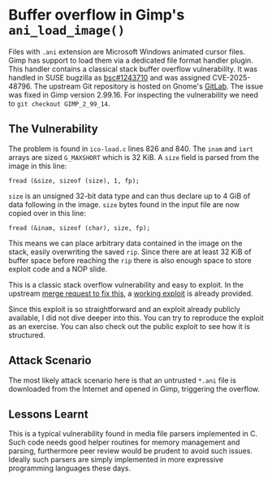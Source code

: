 Buffer overflow in Gimp's `ani_load_image()`
============================================

Files with `.ani` extension are Microsoft Windows animated cursor files. Gimp
has support to load them via a dedicated file format handler plugin. This handler
contains a classical stack buffer overflow vulnerability. It was handled in
SUSE bugzilla as [bsc#1243710][1] and was assigned CVE-2025-48796. The
upstream Git repository is hosted on Gnome's [GitLab][2]. The issue was fixed
in Gimp version 2.99.16. For inspecting the vulnerability we need to `git
checkout GIMP_2_99_14`.

[1]: https://bugzilla.suse.com/show_bug.cgi?id=1243710 
[2]: https://gitlab.gnome.org/GNOME/gimp

The Vulnerability
-----------------

The problem is found in `ico-load.c` lines 826 and 840. The `inam` and `iart`
arrays are sized `G_MAXSHORT` which is 32 KiB. A `size` field is parsed from
the image in this line:

    fread (&size, sizeof (size), 1, fp);

`size` is an unsigned 32-bit data type and can thus declare up to 4 GiB of
data following in the image. `size` bytes found in the input file are now
copied over in this line:

    fread (&inam, sizeof (char), size, fp);

This means we can place arbitrary data contained in the image on the stack,
easily overwriting the saved `rip`. Since there are at least 32 KiB of buffer
space before reaching the `rip` there is also enough space to store exploit
code and a NOP slide.

This is a classic stack overflow vulnerability and easy to exploit. In the
upstream [merge request to fix this][3], a [working exploit][4] is already
provided.

[3]: https://gitlab.gnome.org/GNOME/gimp/-/merge_requests/879
[4]: https://gitlab.gnome.org/GNOME/gimp/uploads/06367e9281583408e4b34f351b191884/examplefile.ani

Since this exploit is so straightforward and an exploit already publicly
available, I did not dive deeper into this. You can try to reproduce the
exploit as an exercise. You can also check out the public exploit to see how
it is structured.

Attack Scenario
---------------

The most likely attack scenario here is that an untrusted `*.ani` file is
downloaded from the Internet and opened in Gimp, triggering the overflow.

Lessons Learnt
--------------

This is a typical vulnerability found in media file parsers implemented in C.
Such code needs good helper routines for memory management and parsing,
furthermore peer review would be prudent to avoid such issues. Ideally such
parsers are simply implemented in more expressive programming languages these
days.
